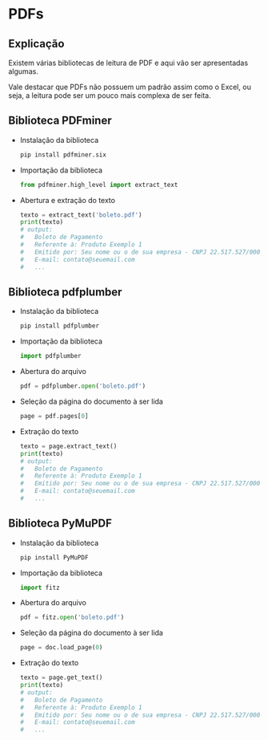 # PDFs

## Explicação

Existem várias bibliotecas de leitura de PDF e aqui vão ser apresentadas algumas.

Vale destacar que PDFs não possuem um padrão assim como o Excel, ou seja, a leitura pode ser um pouco mais complexa de ser feita.

## Biblioteca PDFminer

- Instalação da biblioteca
    ```bash
    pip install pdfminer.six
    ```

- Importação da biblioteca
    ```python
    from pdfminer.high_level import extract_text
    ```

- Abertura e extração do texto
    ```python
    texto = extract_text('boleto.pdf')
    print(texto)
    # output: 
    #   Boleto de Pagamento
    #   Referente à: Produto Exemplo 1
    #   Emitido por: Seu nome ou o de sua empresa - CNPJ 22.517.527/0001-20
    #   E-mail: contato@seuemail.com
    #   ...
    ```

## Biblioteca pdfplumber

- Instalação da biblioteca
    ```bash
    pip install pdfplumber
    ```

- Importação da biblioteca
    ```python
    import pdfplumber
    ```
- Abertura do arquivo
    ```python
    pdf = pdfplumber.open('boleto.pdf')
    ```

- Seleção da página do documento à ser lida    
    ```python
    page = pdf.pages[0]
    ```

- Extração do texto
    ```python
    texto = page.extract_text()
    print(texto)
    # output: 
    #   Boleto de Pagamento
    #   Referente à: Produto Exemplo 1
    #   Emitido por: Seu nome ou o de sua empresa - CNPJ 22.517.527/0001-20
    #   E-mail: contato@seuemail.com
    #   ...
    ```

## Biblioteca PyMuPDF

- Instalação da biblioteca
    ```bash
    pip install PyMuPDF
    ```

- Importação da biblioteca
    ```python
    import fitz
    ```

- Abertura do arquivo
    ```python
    pdf = fitz.open('boleto.pdf')
    ```

- Seleção da página do documento à ser lida
    ```python
    page = doc.load_page(0)
    ```


- Extração do texto
    ```python
    texto = page.get_text()
    print(texto)
    # output: 
    #   Boleto de Pagamento
    #   Referente à: Produto Exemplo 1
    #   Emitido por: Seu nome ou o de sua empresa - CNPJ 22.517.527/0001-20
    #   E-mail: contato@seuemail.com
    #   ...
    ```

